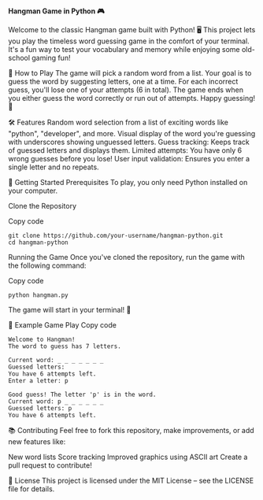 **Hangman Game in Python 🎮**


Welcome to the classic Hangman game built with Python! 
🖥️ This project lets you play the timeless word guessing game in the comfort of your terminal. 
It's a fun way to test your vocabulary and memory while enjoying some old-school gaming fun!

🎲 How to Play
The game will pick a random word from a list.
Your goal is to guess the word by suggesting letters, one at a time.
For each incorrect guess, you'll lose one of your attempts (6 in total).
The game ends when you either guess the word correctly or run out of attempts.
Happy guessing! 🧐

🛠️ Features
Random word selection from a list of exciting words like "python", "developer", and more.
Visual display of the word you're guessing with underscores showing unguessed letters.
Guess tracking: Keeps track of guessed letters and displays them.
Limited attempts: You have only 6 wrong guesses before you lose!
User input validation: Ensures you enter a single letter and no repeats.

🚀 Getting Started
Prerequisites
To play, you only need Python installed on your computer.

Clone the Repository

Copy code
```
git clone https://github.com/your-username/hangman-python.git
cd hangman-python
```
Running the Game
Once you've cloned the repository, run the game with the following command:

Copy code
```
python hangman.py
```
The game will start in your terminal! 🎉

🤖 Example Game Play
Copy code
```
Welcome to Hangman!
The word to guess has 7 letters.

Current word: _ _ _ _ _ _ _
Guessed letters: 
You have 6 attempts left.
Enter a letter: p

Good guess! The letter 'p' is in the word.
Current word: p _ _ _ _ _ _
Guessed letters: p
You have 6 attempts left.
```

📚 Contributing
Feel free to fork this repository, make improvements, or add new features like:

New word lists
Score tracking
Improved graphics using ASCII art
Create a pull request to contribute!

📜 License
This project is licensed under the MIT License – see the LICENSE file for details.

